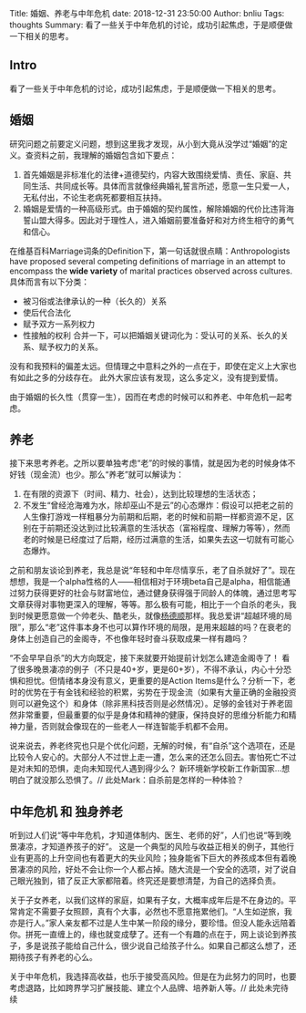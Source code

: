 Title: 婚姻、养老与中年危机
date: 2018-12-31 23:50:00
Author: bnliu
Tags: thoughts
Summary: 看了一些关于中年危机的讨论，成功引起焦虑，于是顺便做一下相关的思考。

## Intro
看了一些关于中年危机的讨论，成功引起焦虑，于是顺便做一下相关的思考。

## 婚姻
研究问题之前要定义问题，想到这里我才发现，从小到大竟从没学过“婚姻”的定义。查资料之前，我理解的婚姻包含如下要点：
1. 首先婚姻是非标准化的法律+道德契约，内容大致围绕爱情、责任、家庭、共同生活、共同成长等。具体而言就像经典婚礼誓言所述，愿意一生只爱一人，无私付出，不论生老病死都要相互扶持。
2. 婚姻是爱情的一种高级形式。由于婚姻的契约属性，解除婚姻的代价比违背海誓山盟大得多。因此对于理性人，进入婚姻前要准备好和对方终生相守的勇气和信心。

在维基百科Marriage词条的Definition下，第一句话就很点睛：Anthropologists have proposed several competing definitions of marriage in an attempt to encompass the **wide variety** of marital practices observed across cultures. 具体而言有以下分类：
- 被习俗或法律承认的一种（长久的）关系
- 使后代合法化
- 赋予双方一系列权力
- 性接触的权利
合并一下，可以把婚姻关键词化为：受认可的关系、长久的关系、赋予权力的关系。

没有和我预料的偏差太远。但情理之中意料之外的一点在于，即使在定义上大家也有如此之多的分歧存在。
此外大家应该有发现，这么多定义，没有提到爱情。

由于婚姻的长久性（贯穿一生），因而在考虑的时候可以和养老、中年危机一起考虑。

## 养老
接下来思考养老。之所以要单独考虑“老”的时候的事情，就是因为老的时候身体不好钱（现金流）也少。那么“养老”就可以解读为：
1. 在有限的资源下（时间、精力、社会），达到比较理想的生活状态；
2. 不发生“曾经沧海难为水，除却巫山不是云”的心态爆炸：假设可以把老之前的人生像打游戏一样粗暴分为前期和后期，老的时候和前期一样都资源不足，区别在于前期还没达到过比较满意的生活状态（富裕程度、理解力等等），然而老的时候是已经度过了后期，经历过满意的生活，如果失去这一切就有可能心态爆炸。

之前和朋友谈论到养老，我总是说“年轻和中年尽情享乐，老了自杀就好了”。现在想想，我是一个alpha性格的人——相信相对于环境beta自己是alpha，相信能通过努力获得更好的社会与财富地位，通过健身获得强于同龄人的体魄，通过思考写文章获得对事物更深入的理解，等等。那么极有可能，相比于一个自杀的老头，我到时候更愿意做一个帅老头、酷老头，就像[杨德顺](https://baike.baidu.com/item/%E7%8E%8B%E5%BE%B7%E9%A1%BA/17716)那样。我总爱讲“超越环境的局限”，那么“老”这件事本身不也可以算作环境的局限，是用来超越的吗？在衰老的身体上创造自己的金阁寺，不也像年轻时奋斗获取成果一样有趣吗？

“不会早早自杀”的大方向既定，接下来就要开始提前计划怎么建造金阁寺了！
看了很多晚景凄凉的例子（不只是40+岁，更是60+岁），不得不承认，内心十分恐惧和担忧。但情绪本身没有意义，更重要的是Action Items是什么？分析一下，老时的优势在于有金钱和经验的积累，劣势在于现金流（如果有大量正确的金融投资则可以避免这个）和身体（除非黑科技否则是必然情况）。足够的金钱对于养老固然非常重要，但最重要的似乎是身体和精神的健康，保持良好的思维分析能力和精神力量，否则就会像现在的一些老人一样连智能手机都不会用。

说来说去，养老终究也只是个优化问题，无解的时候，有“自杀”这个选项在，还是比较令人安心的。大部分人不过世上走一遭，怎么来的还怎么回去。害怕死亡不过是对未知的恐惧，走向未知现代人遇到得少么？ 新环境新学校新工作新国家…想明白了就没那么恐惧了。// 此处Mark：自杀前是怎样的一种体验？

## 中年危机 和 独身养老
听到过人们说“等中年危机，才知道体制内、医生、老师的好”，人们也说“等到晚景凄凉，才知道养孩子的好”。
这是一个典型的风险与收益正相关的例子，其他行业有更高的上升空间也有着更大的失业风险；独身能省下巨大的养孩成本但有着晚景凄凉的风险，好处不会让你一个人都占掉。随大流是一个安全的选项，对了说自己眼光独到，错了反正大家都陪着。终究还是要想清楚，为自己的选择负责。

关于子女养老，以我们这样的家庭，如果有子女，大概率成年后是不在身边的。平常肯定不需要子女照顾，真有个大事，必然也不愿意拖累他们。“人生如逆旅，我亦是行人。”家人亲友都不过是人生中某一阶段的缘分，要珍惜。但没人能永远陪着你。拼死一直缠上的，缘也就变成孽了。还有一个有趣的点在于，网上谈论到养孩子，多是说孩子能给自己什么，很少说自己给孩子什么。如果自己都这么想了，还期待孩子有养老的心么。

关于中年危机，我选择高收益，也乐于接受高风险。但是在为此努力的同时，也要考虑退路，比如跨界学习扩展技能、建立个人品牌、培养新人等。// 此处未完待续
